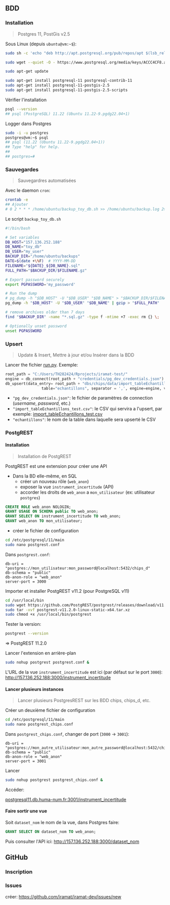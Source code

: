 
## BDD

### Installation
> Postgres 11, PostGis v2.5

Sous Linux (depuis `ubuntu@vm:~$`):

```sh
sudo sh -c 'echo "deb http://apt.postgresql.org/pub/repos/apt $(lsb_release -cs)-pgdg main" > /etc/apt/sources.list.d/pgdg.list'

sudo wget --quiet -O - https://www.postgresql.org/media/keys/ACCC4CF8.asc | sudo apt-key add -

sudo apt-get update

sudo apt-get install postgresql-11 postgresql-contrib-11
sudo apt-get install postgresql-11-postgis-2.5
sudo apt-get install postgresql-11-postgis-2.5-scripts
```

Vérifier l'installation

```sh
psql --version
## psql (PostgreSQL) 11.22 (Ubuntu 11.22-9.pgdg22.04+1)
```

Logger dans Postgres

```sh
sudo -i -u postgres
postgres@vm:~$ psql
## psql (11.22 (Ubuntu 11.22-9.pgdg22.04+1))
## Type "help" for help.
##
## postgres=# 
```

### Sauvegardes
> Sauvegardres automatisées

Avec le daemon `cron`:


```sh
crontab -e
## Ajouter
# 0 2 * * * /home/ubuntu/backup_toy_db.sh >> /home/ubuntu/backup.log 2>&1
```

Le script `backup_toy_db.sh`

```sh
#!/bin/bash

# Set variables
DB_HOST="157.136.252.188"
DB_NAME="toy_db"
DB_USER="my_user"
BACKUP_DIR="/home/ubuntu/backups"
DATE=$(date +\%F)  # YYYY-MM-DD
FILENAME="${DATE}_${DB_NAME}.sql"
FULL_PATH="$BACKUP_DIR/$FILENAME.gz"

# Export password securely
export PGPASSWORD='my_password'

# Run the dump
# pg_dump -h "$DB_HOST" -U "$DB_USER" "$DB_NAME" > "$BACKUP_DIR/$FILENAME" # without compression
pg_dump -h "$DB_HOST" -U "$DB_USER" "$DB_NAME" | gzip > "$FULL_PATH"

# remove archives older than 7 days
find "$BACKUP_DIR" -name "*.sql.gz" -type f -mtime +7 -exec rm {} \;

# Optionally unset password
unset PGPASSWORD
```

### Upsert
> Update & Insert, Mettre à jour et/ou Insérer dans la BDD

Lancer the fichier [run.py](https://github.com/zoometh/iramat-test/blob/main/dbs/chips/code/run.py). Exemple:

```py
root_path = "C:/Users/TH282424/Rprojects/iramat-test/"
engine = db_connect(root_path + "credentials/pg_dev_credentials.json")
db_upsert(data_entry= root_path + "dbs/chips/data/import_tableEchantillons_test.csv",
                table="echantillons", separator = ',', engine=engine, verbose = True)
```

- `"pg_dev_credentials.json"`: le fichier de paramètres de connection (_username_, _password_, etc.)
- `"import_tableEchantillons_test.csv"`: le CSV qui servira a l'upsert, par exemple: [import_tableEchantillons_test.csv](https://github.com/zoometh/iramat-test/blob/main/dbs/chips/data/import_tableEchantillons_test.csv)
- `"echantillons"`: le nom de la table dans laquelle sera upserté le CSV

### PostgREST


#### Installation
> Installation de PostgREST

PostgREST est une extension pour créer une API

* Dans la BD elle-même, en SQL
  - créer un nouveau rôle (`web_anon`)
  - exposer la vue `instrument_incertitude` (API)
  - accorder les droits de `web_anon` a `mon_utilisateur` (ex: utilisateur `postgres`)

```sql
CREATE ROLE web_anon NOLOGIN;
GRANT USAGE ON SCHEMA public TO web_anon;
GRANT SELECT ON instrument_incertitude TO web_anon;
GRANT web_anon TO mon_utilisateur;
```

* créer le fichier de configuration

```sh
cd /etc/postgresql/11/main
sudo nano postgrest.conf
```

Dans `postgrest.conf`:

```
db-uri = "postgres://mon_utilisateur:mon_password@localhost:5432/chips_d"
db-schema = "public"
db-anon-role = "web_anon"
server-port = 3000
```

Importer et installer PostgREST v11.2 (pour PostgreSQL v11)

```sh
cd /usr/local/bin
sudo wget https://github.com/PostgREST/postgrest/releases/download/v11.2.0/postgrest-v11.2.0-linux-static-x64.tar.xz
sudo tar -xvf postgrest-v11.2.0-linux-static-x64.tar.xz 
sudo chmod +x /usr/local/bin/postgrest
```

Tester la version:

```sh
postgrest --version
```

=> PostgREST 11.2.0

Lancer l'extension en arrière-plan

```sh
sudo nohup postgrest postgrest.conf &
```
L'URL de la vue `instrument_incertitude` est ici (par défaut sur le port `3000`): http://157.136.252.188:3000/instrument_incertitude

#### Lancer plusieurs instances
> Lancer plusieurs PostgresREST sur les BDD chips, chips_d, etc. 

Créer un deuxième fichier de configuration

```sh
cd /etc/postgresql/11/main
sudo nano postgrest_chips.conf
```

Dans `postgrest_chips.conf`, changer de port (`3000` -> `3001`):

```
db-uri = "postgres://mon_autre_utilisateur:mon_autre_password@localhost:5432/chips"
db-schema = "public"
db-anon-role = "web_anon"
server-port = 3001
```

Lancer

```sh
sudo nohup postgrest postgrest_chips.conf &
```

Accéder: 

[postgresql11.db.huma-num.fr:3001/instrument_incertitude](http://postgresql11.db.huma-num.fr:3001/instrument_incertitude)


#### Faire sortir une vue

Soit `dataset_nom` le nom de la vue, dans Postgres faire:

```sql
GRANT SELECT ON dataset_nom TO web_anon;
```

Puis consulter l'API ici: http://157.136.252.188:3000/dataset_nom

## GitHub

### Inscription

### Issues

créer: https://github.com/iramat/iramat-dev/issues/new
